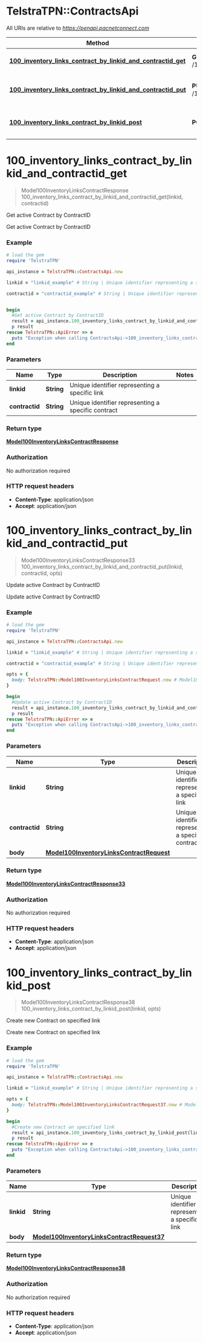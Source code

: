 # TelstraTPN::ContractsApi

All URIs are relative to *https://penapi.pacnetconnect.com*

Method | HTTP request | Description
------------- | ------------- | -------------
[**100_inventory_links_contract_by_linkid_and_contractid_get**](ContractsApi.md#100_inventory_links_contract_by_linkid_and_contractid_get) | **GET** /1.0.0/inventory/links/{linkid}/contract/{contractid} | Get active Contract by ContractID
[**100_inventory_links_contract_by_linkid_and_contractid_put**](ContractsApi.md#100_inventory_links_contract_by_linkid_and_contractid_put) | **PUT** /1.0.0/inventory/links/{linkid}/contract/{contractid} | Update active Contract by ContractID
[**100_inventory_links_contract_by_linkid_post**](ContractsApi.md#100_inventory_links_contract_by_linkid_post) | **POST** /1.0.0/inventory/links/{linkid}/contract | Create new Contract on specified link


# **100_inventory_links_contract_by_linkid_and_contractid_get**
> Model100InventoryLinksContractResponse 100_inventory_links_contract_by_linkid_and_contractid_get(linkid, contractid)

Get active Contract by ContractID

Get active Contract by ContractID

### Example
```ruby
# load the gem
require 'TelstraTPN'

api_instance = TelstraTPN::ContractsApi.new

linkid = "linkid_example" # String | Unique identifier representing a specific link

contractid = "contractid_example" # String | Unique identifier representing a specific contract


begin
  #Get active Contract by ContractID
  result = api_instance.100_inventory_links_contract_by_linkid_and_contractid_get(linkid, contractid)
  p result
rescue TelstraTPN::ApiError => e
  puts "Exception when calling ContractsApi->100_inventory_links_contract_by_linkid_and_contractid_get: #{e}"
end
```

### Parameters

Name | Type | Description  | Notes
------------- | ------------- | ------------- | -------------
 **linkid** | **String**| Unique identifier representing a specific link | 
 **contractid** | **String**| Unique identifier representing a specific contract | 

### Return type

[**Model100InventoryLinksContractResponse**](Model100InventoryLinksContractResponse.md)

### Authorization

No authorization required

### HTTP request headers

 - **Content-Type**: application/json
 - **Accept**: application/json



# **100_inventory_links_contract_by_linkid_and_contractid_put**
> Model100InventoryLinksContractResponse33 100_inventory_links_contract_by_linkid_and_contractid_put(linkid, contractid, opts)

Update active Contract by ContractID

Update active Contract by ContractID

### Example
```ruby
# load the gem
require 'TelstraTPN'

api_instance = TelstraTPN::ContractsApi.new

linkid = "linkid_example" # String | Unique identifier representing a specific link

contractid = "contractid_example" # String | Unique identifier representing a specific contract

opts = { 
  body: TelstraTPN::Model100InventoryLinksContractRequest.new # Model100InventoryLinksContractRequest | 
}

begin
  #Update active Contract by ContractID
  result = api_instance.100_inventory_links_contract_by_linkid_and_contractid_put(linkid, contractid, opts)
  p result
rescue TelstraTPN::ApiError => e
  puts "Exception when calling ContractsApi->100_inventory_links_contract_by_linkid_and_contractid_put: #{e}"
end
```

### Parameters

Name | Type | Description  | Notes
------------- | ------------- | ------------- | -------------
 **linkid** | **String**| Unique identifier representing a specific link | 
 **contractid** | **String**| Unique identifier representing a specific contract | 
 **body** | [**Model100InventoryLinksContractRequest**](Model100InventoryLinksContractRequest.md)|  | [optional] 

### Return type

[**Model100InventoryLinksContractResponse33**](Model100InventoryLinksContractResponse33.md)

### Authorization

No authorization required

### HTTP request headers

 - **Content-Type**: application/json
 - **Accept**: application/json



# **100_inventory_links_contract_by_linkid_post**
> Model100InventoryLinksContractResponse38 100_inventory_links_contract_by_linkid_post(linkid, opts)

Create new Contract on specified link

Create new Contract on specified link

### Example
```ruby
# load the gem
require 'TelstraTPN'

api_instance = TelstraTPN::ContractsApi.new

linkid = "linkid_example" # String | Unique identifier representing a specific link

opts = { 
  body: TelstraTPN::Model100InventoryLinksContractRequest37.new # Model100InventoryLinksContractRequest37 | 
}

begin
  #Create new Contract on specified link
  result = api_instance.100_inventory_links_contract_by_linkid_post(linkid, opts)
  p result
rescue TelstraTPN::ApiError => e
  puts "Exception when calling ContractsApi->100_inventory_links_contract_by_linkid_post: #{e}"
end
```

### Parameters

Name | Type | Description  | Notes
------------- | ------------- | ------------- | -------------
 **linkid** | **String**| Unique identifier representing a specific link | 
 **body** | [**Model100InventoryLinksContractRequest37**](Model100InventoryLinksContractRequest37.md)|  | [optional] 

### Return type

[**Model100InventoryLinksContractResponse38**](Model100InventoryLinksContractResponse38.md)

### Authorization

No authorization required

### HTTP request headers

 - **Content-Type**: application/json
 - **Accept**: application/json



